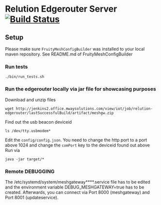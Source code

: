 # Relution Edgerouter Server [![Build Status](http://jenkins2.office.mwaysolutions.com/buildStatus/icon?job=relution-edgerouter)](http://jenkins2.office.mwaysolutions.com/view/iot/job/relution-edgerouter/)

## Setup
Please make sure `FruityMeshConfigBuilder` was installed to your local maven repository.
See README.md of FruityMeshConfigBuilder

### Run tests

    ./bin/run_tests.sh
    
### Run the edgerouter locally via jar file for showcasing purposes
Download and unzip files

    wget http://jenkins2.office.mwaysolutions.com/view/iot/job/relution-edgerouter/lastSuccessfulBuild/artifact/meshgw.zip

Find out the usb beacon deviceid

    ls /dev/tty.usbmodem*

Edit the `config/config.json`. You need to change the http port to a port above 1024 and change the `comPort` key to the deviceid found out above
Run via

    java -jar target/*




### Remote DEBUGGING
The /etc/systemd/system/meshgateway****.service file has to be edited and the environment variable DEBUG_MESHGATEWAY=true has to be created. Afterwards, you can connect via Port 8000 (meshgateway) and Port 8001 (updateservice).